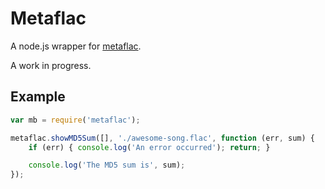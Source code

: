Metaflac
========

A node.js wrapper for [metaflac][metaflac].

A work in progress.

Example
-------

```javascript
var mb = require('metaflac');

metaflac.showMD5Sum([], './awesome-song.flac', function (err, sum) {
	if (err) { console.log('An error occurred'); return; }

	console.log('The MD5 sum is', sum);
});
```

[metaflac]: http://flac.sourceforge.net/documentation_tools_metaflac.html
